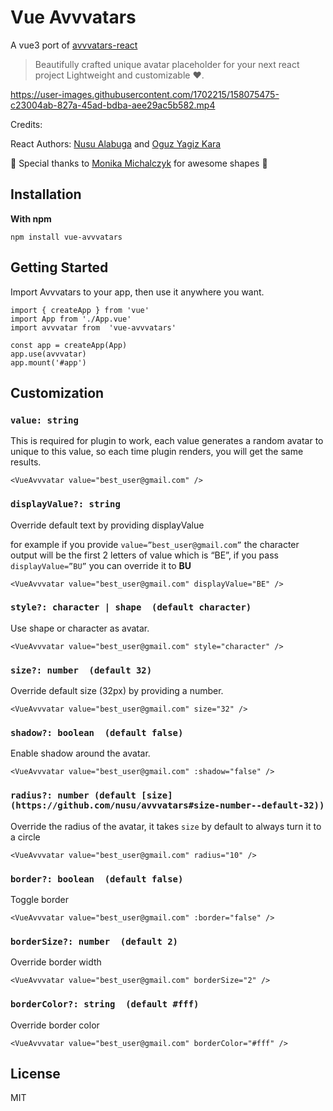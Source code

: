 # Vue Avvvatars

A vue3 port of [avvvatars-react](https://github.com/nusu/avvvatars)

> Beautifully crafted unique avatar placeholder for your next react project Lightweight and customizable ❤️.

https://user-images.githubusercontent.com/1702215/158075475-c23004ab-827a-45ad-bdba-aee29ac5b582.mp4

Credits:

React Authors: [Nusu Alabuga](https://twitter.com/nusualabuga) and [Oguz Yagiz Kara](https://twitter.com/oguzyagizkara)

🙏 Special thanks to [Monika Michalczyk](https://www.monikamichalczyk.com/) for awesome shapes 🙏

## Installation

**With npm**

```
npm install vue-avvvatars
```

## Getting Started

Import Avvvatars to your app, then use it anywhere you want.

```vue
import { createApp } from 'vue'
import App from './App.vue'
import avvvatar from  'vue-avvvatars'

const app = createApp(App)
app.use(avvvatar)
app.mount('#app')

```

## Customization

### `value: string`

This is required for plugin to work, each value generates a random avatar to unique to this value, so each time plugin renders, you will get the same results.

```vue
<VueAvvvatar value="best_user@gmail.com" />
```

### `displayValue?: string`

Override default text by providing displayValue

for example if you provide `value=”best_user@gmail.com”` the character output will be the first 2 letters of value which is “BE”, if you pass `displayValue=”BU”` you can override it to **BU**

```vue
<VueAvvvatar value="best_user@gmail.com" displayValue="BE" />
```

### `style?: character | shape  (default character)`

Use shape or character as avatar.

```vue
<VueAvvvatar value="best_user@gmail.com" style="character" />
```

### `size?: number  (default 32)`

Override default size (32px) by providing a number.

```vue
<VueAvvvatar value="best_user@gmail.com" size="32" />
```

### `shadow?: boolean  (default false)`

Enable shadow around the avatar.

```vue
<VueAvvvatar value="best_user@gmail.com" :shadow="false" />
```

### `radius?: number (default [size](https://github.com/nusu/avvvatars#size-number--default-32))`

Override the radius of the avatar, it takes `size` by default to always turn it to a circle

```vue
<VueAvvvatar value="best_user@gmail.com" radius="10" />
```

### `border?: boolean  (default false)`

Toggle border

```vue
<VueAvvvatar value="best_user@gmail.com" :border="false" />
```

### `borderSize?: number  (default 2)`

Override border width

```vue
<VueAvvvatar value="best_user@gmail.com" borderSize="2" />
```

### `borderColor?: string  (default #fff)`

Override border color

```vue
<VueAvvvatar value="best_user@gmail.com" borderColor="#fff" />
```

## License

MIT
